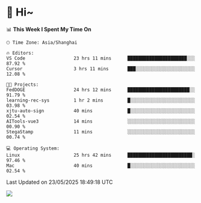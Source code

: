# 👋 Hi~

<!--START_SECTION:waka-->
📊 **This Week I Spent My Time On** 

```text
🕑︎ Time Zone: Asia/Shanghai

🔥 Editors: 
VS Code                  23 hrs 11 mins      ██████████████████████░░░   87.92 % 
Cursor                   3 hrs 11 mins       ███░░░░░░░░░░░░░░░░░░░░░░   12.08 % 

🐱‍💻 Projects: 
FedDOGE                  24 hrs 12 mins      ███████████████████████░░   91.79 % 
learning-rec-sys         1 hr 2 mins         █░░░░░░░░░░░░░░░░░░░░░░░░   03.98 % 
xjtu-auto-sign           40 mins             █░░░░░░░░░░░░░░░░░░░░░░░░   02.54 % 
AITools-vue3             14 mins             ░░░░░░░░░░░░░░░░░░░░░░░░░   00.90 % 
StegaStamp               11 mins             ░░░░░░░░░░░░░░░░░░░░░░░░░   00.74 % 

💻 Operating System: 
Linux                    25 hrs 42 mins      ████████████████████████░   97.46 % 
Mac                      40 mins             █░░░░░░░░░░░░░░░░░░░░░░░░   02.54 % 
```


 Last Updated on 23/05/2025 18:49:18 UTC
<!--END_SECTION:waka-->

![](https://komarev.com/ghpvc/?username=lvdongyi&label=Profile%20views&color=0e75b6&style=flat)
<!---
lvdongyi/lvdongyi is a ✨ special ✨ repository because its `README.md` (this file) appears on your GitHub profile.
You can click the Preview link to take a look at your changes.
--->
